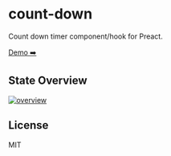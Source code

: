 # count-down

Count down timer component/hook for Preact.

[Demo ➡️](https://boarwell.github.io/count-down/build/)

## State Overview

[![overview](https://mermaid.ink/img/eyJjb2RlIjoic3RhdGVEaWFncmFtLXYyXG4gICAgc3RhbmRieSAtLT4gYWN0aXZlOiBzdGFydFxuICAgIGFjdGl2ZSAtLT4gYWN0aXZlOiB0aWNrXG4gICAgYWN0aXZlIC0tPiBkb25lOiBkb25lXG4gICAgYWN0aXZlIC0tPiBwYXVzZWQ6IHBhdXNlXG4gICAgcGF1c2VkIC0tPiBhY3RpdmU6IHJlc3VtZSIsIm1lcm1haWQiOnsidGhlbWUiOiJkYXJrIn0sInVwZGF0ZUVkaXRvciI6ZmFsc2UsImF1dG9TeW5jIjp0cnVlLCJ1cGRhdGVEaWFncmFtIjpmYWxzZX0)](https://mermaid.live/edit#eyJjb2RlIjoic3RhdGVEaWFncmFtLXYyXG4gICAgc3RhbmRieSAtLT4gYWN0aXZlOiBzdGFydFxuICAgIGFjdGl2ZSAtLT4gYWN0aXZlOiB0aWNrXG4gICAgYWN0aXZlIC0tPiBkb25lOiBkb25lXG4gICAgYWN0aXZlIC0tPiBwYXVzZWQ6IHBhdXNlXG4gICAgcGF1c2VkIC0tPiBhY3RpdmU6IHJlc3VtZSIsIm1lcm1haWQiOiJ7XG4gIFwidGhlbWVcIjogXCJkYXJrXCJcbn0iLCJ1cGRhdGVFZGl0b3IiOmZhbHNlLCJhdXRvU3luYyI6dHJ1ZSwidXBkYXRlRGlhZ3JhbSI6ZmFsc2V9)

## License

MIT
